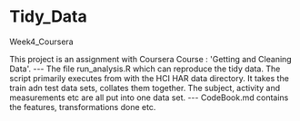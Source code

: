 # Tidy_Data
Week4_Coursera

This project is an assignment with Coursera Course : 'Getting and Cleaning Data'. 
--- The file run_analysis.R which can reproduce the tidy data. The script primarily executes from with the HCI HAR data directory. It takes the train adn test data sets, collates them together. The subject, activity and measurements etc are all put into one data set. 
--- CodeBook.md contains the features, transformations done etc. 

